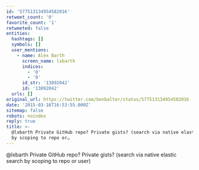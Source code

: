 ```yaml
---
id: '577513134954582016'
retweet_count: '0'
favorite_count: '1'
retweeted: false
entities:
  hashtags: []
  symbols: []
  user_mentions:
    - name: Alex Barth
      screen_name: lxbarth
      indices:
        - '0'
        - '8'
      id_str: '13892042'
      id: '13892042'
  urls: []
original_url: https://twitter.com/benbalter/status/577513134954582016
date: '2015-03-16T16:53:55.000Z'
sitemap: false
robots: noindex
reply: true
title: >-
  @lxbarth Private GitHub repo? Private gists? (search via native elastic search
  by scoping to repo or…
---
```


@lxbarth Private GitHub repo? Private gists? (search via native elastic search by scoping to repo or user)